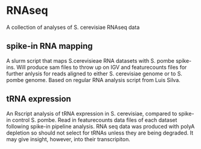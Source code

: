 # RNAseq #
A collection of analyses of S. cerevisiae RNAseq data

## spike-in RNA mapping ##
A slurm script that maps S.cerevisieae RNA datasets with S. pombe spike-ins. Will produce sam files to throw up on IGV and featurecounts files for further anlysis for reads aligned to either S. cerevisiae genome or to S. pombe genome. Based on regular RNA analysis script from Luis Silva.  

## tRNA expression ##
An Rscript analysis of tRNA expression in S. cerevisiae, compared to spike-in control S. pombe. Read in featurecounts data files of each dataset following spike-in pipeline analysis. RNA seq data was produced with polyA depletion so should not select for tRNAs unless they are being degraded. It may give insight, however, into their transcripiton. 


